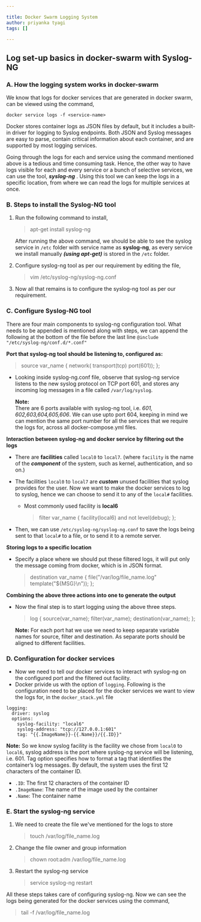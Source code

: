 ```yaml
---

title: Docker Swarm Logging System
author: priyanka tyagi
tags: []

---
```


## Log set-up basics in docker-swarm with Syslog-NG

### A. How the logging system works in docker-swarm
We know that logs for docker services that are generated in docker swarm, can be viewed using the command,

`docker service logs -f <service-name>`

Docker stores container logs as JSON files by default, but it includes a built-in driver for logging to Syslog endpoints. Both JSON and Syslog messages are easy to parse, contain critical information about each container, and are supported by most logging services. 

Going through the logs for each and service using the command mentioned above is a tedious and time consuming task. Hence, the other way to have logs visible for each and every service or a bunch of selective services, we can use the tool, ***syslog-ng*** . 
Using this tool we can keep the logs in a specific location, from where we can read the logs for multiple services at once.

### B. Steps to install the Syslog-NG tool
1. Run the following command to install,
	> apt-get install syslog-ng

	After running the above command, we should be able to see the syslog service in `/etc` folder with service name as **syslog-ng**, as every service we install manually ***(using apt-get)*** is stored in the `/etc` folder.

2. Configure syslog-ng tool as per our requirement by editing the file,
	> vim /etc/syslog-ng/syslog-ng.conf
   
3.  Now all that remains is to configure the syslog-ng tool as per our requirement.

### C. Configure Syslog-NG tool
There are four main components to syslog-ng configuration tool.
What needs to be appended is mentioned along with steps, we can append the following at the bottom of the file before the last line `@include "/etc/syslog-ng/conf.d/*.conf"`

**Port that syslog-ng tool should be listening to, configured as:**

> source var_name { network( transport(tcp) port(601)); };

- 	Looking inside syslog-ng.conf file, observe that syslog-ng service listens to the new syslog protocol on TCP port 601, and stores any incoming log messages in a file called `/var/log/syslog`.

	**Note:** 	
	There are 6 ports available with syslog-ng tool, 
		 i.e. *601, 602,603,604,605,606*.
	We can use upto port 604, keeping in mind we can mention the same port number for all the services that we require the logs for, across all docker-compose.yml files.

**Interaction between syslog-ng and docker service by filtering out the logs**
- There are **facilities** called `local0` to `local7`. 
	 (where `facility` is the name of the ***component*** of the system, such as kernel, authentication, and so on.)
	 
-	 The facilities `local0` to `local7` are ***custom*** unused facilities that syslog provides for the user. Now we want to make the docker services to log to syslog,  hence we can choose to send it to any of the `local#` facilities. 
	 - Most commonly used facility is **local6**
		 > filter var_name { facility(local6) and not level(debug); };
	 
-	 Then, we can use `/etc/syslog-ng/syslog-ng.conf` to save the logs being sent to that `local#` to a file, or to send it to a remote server.
 
**Storing logs to a specific location**
 - Specify a place where we should put these filtered logs, it will put only the message coming from docker, which is in JSON format.
	>  destination var_name { file("/var/log/file_name.log" template("${MSG}\n")); };

**Combining the above three actions into one to generate the output**
- Now the final step is to start logging using the above three steps.
	> log { source(var_name); filter(var_name); destination(var_name); };

	**Note:**
	For each port hat we use we need to keep separate variable names for source, filter and destination. As separate ports should be aligned to different facilities.
	 
### D. Configuration for docker services
 - Now we need to tell our docker services to interact wth syslog-ng on the configured port and the filtered out facility.
 - Docker privide us with the option of `logging`. Following is the configuration need to be placed for the docker services we want to view the logs for, in the `docker_stack.yml` file
```
logging:
  driver: syslog
  options:
    syslog-facility: "local6"
    syslog-address: "tcp://127.0.0.1:601"
    tag: "{{.ImageName}}-{{.Name}}/{{.ID}}"
```
**Note:**
So we know syslog facility is the facility we chose from `local0` to `local6`, syslog address is the port where syslog-ng service will be listening, i.e. 601.
Tag option specifies how to format a tag that identifies the container’s log messages. By default, the system uses the first 12 characters of the container ID.
- `.ID`: The first 12 characters of the container ID
- `.ImageName`: The name of the image used by the container
- `.Name`: The container name

### E. Start the syslog-ng service

1.  We need to create the file we've mentioned for the logs to store
	> touch /var/log/file_name.log  
2.  Change the file owner and group information
	> chown root:adm /var/log/file_name.log
3.  Restart the syslog-ng service
	>  service syslog-ng restart

All these steps takes care of configuring syslog-ng. Now we can see the logs being generated for the docker services using the command,
> tail -f /var/log/file_name.log
<!--stackedit_data:
eyJoaXN0b3J5IjpbMTI4NTg3MzMxNiwtNjMwNTAyNTQzLDEzMj
g3OTIzNTYsLTE0NDg2OTI5MjQsMTQyNDI0ODYxNCwtNzY0NzM3
NTY0LC0xOTEwOTc3MTE5LC0xMDIyMjA1MDA1LDEwMTIyNTk1MT
AsLTExMjEzOTE3MjgsNjE4MzY2MDgwLC04ODA1NjE5ODcsLTQ3
MjA1ODkwOSwtMTc1NzA5MTEwMSw0NjA3NzE4NzBdfQ==
-->